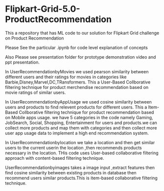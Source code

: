 # Flipkart-Grid-5.0-ProductRecommendation
This a repository that has ML code to our solution for Flipkart Grid challenge on Product Recommendation

Please See the particular .ipynb for code level explanation of concepts

Also Please see presentation folder for prototype demonstration video and ppt presentation.

In UserRecommendationbyMovies we used pearson similarity between different users and their ratings for movies in categories like Barbie,Disney,Marvel,DC,TRansformers. This a User-Based Collborative filtering technique for product merchendise recommendation based on movie ratings of similar users.

In UserRecommendationbyAppUsage we used cosine similarity between users and products to find relevent products for different users. This a Item-Based Collborative filtering technique for product recommendation based on Mobile apps usage.
we have 5 categories in the code namely Gaming, JobSearch, Social, Shopping, Entertainment for users and products.we can collect more products and map them with categories and then collect more user app usage data to implement a high end recommendation system.

In UserRecommendationbylocation we take a location and then get similar users to the current userin the location ,then recommends products necessary in the location.
THis code uses User-based collaborative filtering approach with content-based filtering technique.

UserRecommendationbyimages takes a image input ,extract features then find cosine similarity between existing products in database then recommend users similar products.This is item-based collaborative filtering technique.
